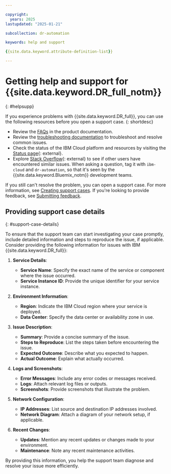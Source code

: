 ```yaml
---

copyright:
  years: 2025
lastupdated: "2025-01-21"

subcollection: dr-automation

keywords: help and support

{{site.data.keyword.attribute-definition-list}}

---
```


# Getting help and support for {{site.data.keyword.DR_full_notm}}
{: #helpsupp}

If you experience problems with {{site.data.keyword.DR_full}}, you can use the following resources before you open a support case.
{: shortdesc}

- Review the [FAQs](/docs/linktoyourfaqtopic) in the product documentation.
- Review the [troubleshooting documentation](/docs/linktoyourfirsttroubleshootingtopic) to troubleshoot and resolve common issues.
- Check the status of the IBM Cloud platform and resources by visiting the [Status page](https://cloud.ibm.com/status){: external}.
- Explore [Stack Overflow](https://stackoverflow.com/questions/tagged/ibm-cloud){: external} to see if other users have encountered similar issues. When asking a question, tag it with `ibm-cloud` and `dr-automation`, so that it's seen by the {{site.data.keyword.Bluemix_notm}} development teams.

If you still can't resolve the problem, you can open a support case. For more information, see [Creating support cases](/docs/account?topic=account-open-case&interface=ui). If you're looking to provide feedback, see [Submitting feedback](/docs/overview?topic=overview-feedback).

## Providing support case details
{: #support-case-details}

To ensure that the support team can start investigating your case promptly, include detailed information and steps to reproduce the issue, if applicable. Consider providing the following information for issues with IBM {{site.data.keyword.DR_full}}:

1. **Service Details**:
   - **Service Name**: Specify the exact name of the service or component where the issue occurred.
   - **Service Instance ID**: Provide the unique identifier for your service instance.

2. **Environment Information**:
   - **Region**: Indicate the IBM Cloud region where your service is deployed.
   - **Data Center**: Specify the data center or availability zone in use.

3. **Issue Description**:
   - **Summary**: Provide a concise summary of the issue.
   - **Steps to Reproduce**: List the steps taken before encountering the issue.
   - **Expected Outcome**: Describe what you expected to happen.
   - **Actual Outcome**: Explain what actually occurred.

4. **Logs and Screenshots**:
   - **Error Messages**: Include any error codes or messages received.
   - **Logs**: Attach relevant log files or outputs.
   - **Screenshots**: Provide screenshots that illustrate the problem.

5. **Network Configuration**:
   - **IP Addresses**: List source and destination IP addresses involved.
   - **Network Diagram**: Attach a diagram of your network setup, if applicable.

6. **Recent Changes**:
   - **Updates**: Mention any recent updates or changes made to your environment.
   - **Maintenance**: Note any recent maintenance activities.

By providing this information, you help the support team diagnose and resolve your issue more efficiently.
